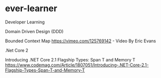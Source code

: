 # ever-learner
Developer Learning

Domain Driven Design (DDD)

Bounded Context Map
https://vimeo.com/125769142 - Video By Eric Evans


.Net Core 2

Introducing .NET Core 2.1 Flagship Types: Span T and Memory T
https://www.codemag.com/Article/1807051/Introducing-.NET-Core-2.1-Flagship-Types-Span-T-and-Memory-T
